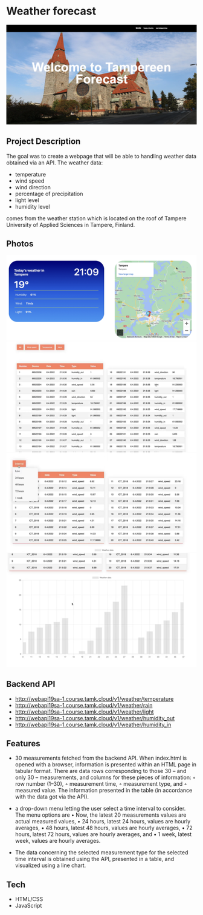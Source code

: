 # Weather forecast

![alt text](https://github.com/andevrrr/weather_forecast/blob/main/imagies/main_page.png?raw=true)

## Project Description

The goal was to create a webpage that will be able to handling weather data obtained via an API.
The weather data: 
- temperature
- wind speed 
- wind direction
- percentage of precipitation
- light level
- humidity level

comes from the weather station which is located on the roof of Tampere University of Applied Sciences in Tampere, Finland.

## Photos

![alt text](https://github.com/andevrrr/weather_forecast/blob/main/imagies/weather.png?raw=true)
![alt text](https://github.com/andevrrr/weather_forecast/blob/main/imagies/data.png?raw=true)
![alt text](https://github.com/andevrrr/weather_forecast/blob/main/imagies/data_intervals.png?raw=true)
![alt text](https://github.com/andevrrr/weather_forecast/blob/main/imagies/data_graph.png?raw=true)

## Backend API

- http://webapi19sa-1.course.tamk.cloud/v1/weather/temperature
- http://webapi19sa-1.course.tamk.cloud/v1/weather/rain
- http://webapi19sa-1.course.tamk.cloud/v1/weather/light
- http://webapi19sa-1.course.tamk.cloud/v1/weather/humidity_out
- http://webapi19sa-1.course.tamk.cloud/v1/weather/humidity_in

## Features

- 30 measurements fetched from the backend API. When index.html is opened with a browser, information is presented within an HTML page in tabular format. There are data rows corresponding to those 30 – and only 30 – measurements, and columns for these pieces of information:
◦ row number (1–30),
◦ measurement time,
◦ measurement type, and ◦ measured value.
The information presented in the table (in accordance with the data got via the API).

- a drop-down menu letting the user select a time interval to consider. The menu options are
• Now, the latest 20 measurements values are actual measured values,
• 24 hours, latest 24 hours, values are hourly averages,
• 48 hours, latest 48 hours, values are hourly averages,
• 72 hours, latest 72 hours, values are hourly averages, and
• 1 week, latest week, values are hourly averages.

- The data concerning the selected measurement type for the selected time interval is obtained using the API, presented in a table, and visualized using a line chart.

## Tech

- HTML/CSS
- JavaScript
